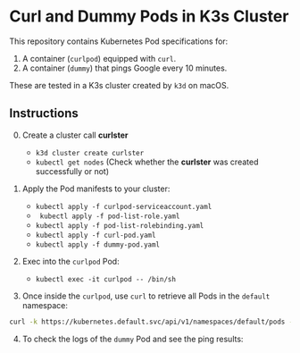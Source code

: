 # Curl and Dummy Pods in K3s Cluster

This repository contains Kubernetes Pod specifications for:
1. A container (`curlpod`) equipped with `curl`.
2. A container (`dummy`) that pings Google every 10 minutes.

These are tested in a K3s cluster created by `k3d` on macOS.

## Instructions
0. Create a cluster call **curlster**
    * `k3d cluster create curlster`  
    * `kubectl get nodes` (Check whether the **curlster** was created successfully or not)

1. Apply the Pod manifests to your cluster: 
    * `kubectl apply -f curlpod-serviceaccount.yaml`
    * ` kubectl apply -f pod-list-role.yaml`
    * `kubectl apply -f pod-list-rolebinding.yaml`
    * `kubectl apply -f curl-pod.yaml` 
    * `kubectl apply -f dummy-pod.yaml`

2. Exec into the `curlpod` Pod: 
    * `kubectl exec -it curlpod -- /bin/sh`

3. Once inside the `curlpod`, use `curl` to retrieve all Pods in the `default` namespace:

```bash 
curl -k https://kubernetes.default.svc/api/v1/namespaces/default/pods -H "Authorization: Bearer $(cat /var/run/secrets/kubernetes.io/serviceaccount/token)"
```

4. To check the logs of the `dummy` Pod and see the ping results: